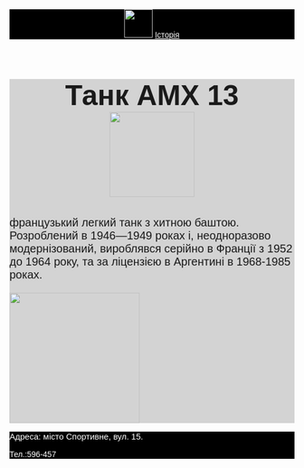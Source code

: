 <html>
    <title>Школа бойових мистецтв</title>
    <body style="font-family:sans-serif">
    <header style="background-color:black">
        <img src="https://upload.wikimedia.org/wikipedia/commons/thumb/9/93/Flag_of_France_%281794%E2%80%931815%2C_1830%E2%80%931974%29.svg/1024px-Flag_of_France_%281794%E2%80%931815%2C_1830%E2%80%931974%29.svg.png" height="50px"/>
        <a href="[https://uk.wikipedia.org/wiki/%D0%91%D0%BE%D0%B9%D0%BE%D0%B2%D1%96_%D0%BC%D0%B8%D1%81%D1%82%D0%B5%D1%86%D1%82%D0%B2%D0%B0](https://uk.wikipedia.org/wiki/AMX-13)" style="color:white">Історія</a>
    </header>
    <main style="background-color:lightgray">
        <h1 style="font-size:50px; background-color:lightgray; text-align:center"> Танк AMX 13 <br/>
        <img src="https://wiki.warthunder.ru/images/thumb/8/80/AMX13_Main.png/800px-AMX13_Main.png" height="150px"/>
        </h1>
            <p style="font-size:20px">французький легкий танк з хитною баштою. Розроблений в 1946—1949 роках і, неодноразово модернізований, вироблявся серійно в Франції з 1952 до 1964 року, та за ліцензією в Аргентині в 1968-1985 роках. </p>
                <img src="https://upload.wikimedia.org/wikipedia/commons/2/27/AMX-13-.jpg" height="230px"/>
    </main>
    <footer style="background-color:black; color:white;">
        <p style="font-size:15px">Адреса: місто Спортивне, вул. 15.</p>
        <p>Тел.:596-457</p>
    </footer>
    </body>
</html>
